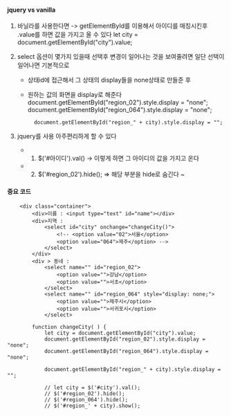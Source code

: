 #### jquery vs vanilla

1. 바닐라를 사용한다면 -> getElementById를 이용해서 아이디를 매칭시킨후 .value를 하면 값을 가지고 올 수 있다 
 let city = document.getElementById("city").value;


 2. select 옵션이 몇가지 있을때 선택후 변경이 일어나는 것을 보여줄려면 일단 선택이 일어나면 기본적으로 
    - 상태id에 접근해서 그 상태의 display들을 none상태로 만들준 후 
    - 원하는 값의 화면을 display로 해준다 
            document.getElementById("region_02").style.display = "none";
            document.getElementById("region_064").style.display = "none";

            document.getElementById("region_" + city).style.display = "";


3. jquery를 사용 아주편리하게 할 수 있다
    - 1. $('#아이디').val() -> 이렇게 하면 그 아이디의 값을 가지고 온다 
    - 2. $('#region_02').hide(); => 해당 부분을 hide로 숨긴다 ~ 

####  중요 코드 
````
    <div class="container">
        <div>이름 : <input type="text" id="name"></div>
        <div>지역 :
            <select id="city" onchange="changeCity()">
                <!-- <option value="02">서울</option>
                <option value="064">제주</option> -->
            </select>
        </div>
        <div > 동네 : 
            <select name="" id="region_02">
                <option value="">강남</option>
                <option value="">서초</option>
            </select>
            <select name="" id="region_064" style="display: none;">
                <option value="">제주시</option>
                <option value="">서귀포시</option>
            </select>

        function changeCity( ) {
            let city = document.getElementById("city").value;
            document.getElementById("region_02").style.display = "none";
            document.getElementById("region_064").style.display = "none";

            document.getElementById("region_" + city).style.display = "";

            // let city = $('#city').val();
            // $('#region_02').hide();
            // $('#region_064').hide();
            // $('#region_' + city).show();

````